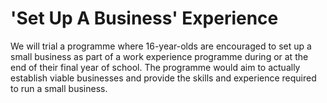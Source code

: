 'Set Up A Business' Experience
==============================

We will trial a programme where 16-year-olds are encouraged to set up a 
small business as part of a work experience programme during or at the 
end of their final year of school. The programme would aim to actually 
establish viable businesses and provide the skills and experience 
required to run a small business.
